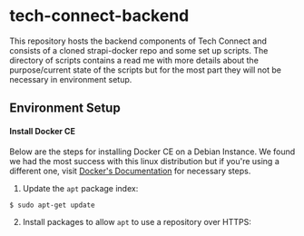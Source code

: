 # tech-connect-backend

This repository hosts the backend components of Tech Connect and consists of a cloned strapi-docker repo and some set up scripts. The directory of scripts contains a read me with more details about the purpose/current state of the scripts but for the most part they will not be necessary in environment setup.

## Environment Setup

#### Install Docker CE

Below are the steps for installing Docker CE on a Debian Instance. We found we had the most success with this linux distribution but if you're using a different one, visit [Docker's Documentation](https://docs.docker.com/glossary/?term=installation) for necessary steps.

1. Update the `apt` package index:
```
$ sudo apt-get update
```

2. Install packages to allow `apt` to use a repository over HTTPS:
